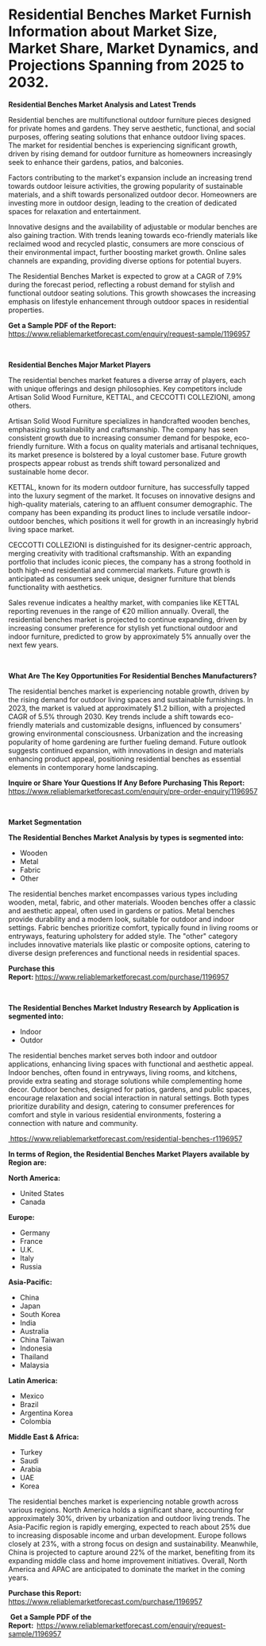 <p><h1>Residential Benches Market Furnish Information about Market Size, Market Share, Market Dynamics, and Projections Spanning from 2025 to 2032.</h1></p><p><strong>Residential Benches Market Analysis and Latest Trends</strong></p>
<p><p>Residential benches are multifunctional outdoor furniture pieces designed for private homes and gardens. They serve aesthetic, functional, and social purposes, offering seating solutions that enhance outdoor living spaces. The market for residential benches is experiencing significant growth, driven by rising demand for outdoor furniture as homeowners increasingly seek to enhance their gardens, patios, and balconies.</p><p>Factors contributing to the market's expansion include an increasing trend towards outdoor leisure activities, the growing popularity of sustainable materials, and a shift towards personalized outdoor decor. Homeowners are investing more in outdoor design, leading to the creation of dedicated spaces for relaxation and entertainment.</p><p>Innovative designs and the availability of adjustable or modular benches are also gaining traction. With trends leaning towards eco-friendly materials like reclaimed wood and recycled plastic, consumers are more conscious of their environmental impact, further boosting market growth. Online sales channels are expanding, providing diverse options for potential buyers.</p><p>The Residential Benches Market is expected to grow at a CAGR of 7.9% during the forecast period, reflecting a robust demand for stylish and functional outdoor seating solutions. This growth showcases the increasing emphasis on lifestyle enhancement through outdoor spaces in residential properties.</p></p>
<p><strong>Get a Sample PDF of the Report:&nbsp;</strong> <a href="https://www.reliablemarketforecast.com/enquiry/request-sample/1196957?utm_campaign=3170&utm_medium=2&utm_source=Github&utm_content=ia&utm_term=15042025&utm_id=residential-benches">https://www.reliablemarketforecast.com/enquiry/request-sample/1196957</a></p>
<p>&nbsp;</p>
<p><strong>Residential Benches Major Market Players</strong></p>
<p><p>The residential benches market features a diverse array of players, each with unique offerings and design philosophies. Key competitors include Artisan Solid Wood Furniture, KETTAL, and CECCOTTI COLLEZIONI, among others.</p><p>Artisan Solid Wood Furniture specializes in handcrafted wooden benches, emphasizing sustainability and craftsmanship. The company has seen consistent growth due to increasing consumer demand for bespoke, eco-friendly furniture. With a focus on quality materials and artisanal techniques, its market presence is bolstered by a loyal customer base. Future growth prospects appear robust as trends shift toward personalized and sustainable home decor.</p><p>KETTAL, known for its modern outdoor furniture, has successfully tapped into the luxury segment of the market. It focuses on innovative designs and high-quality materials, catering to an affluent consumer demographic. The company has been expanding its product lines to include versatile indoor-outdoor benches, which positions it well for growth in an increasingly hybrid living space market.</p><p>CECCOTTI COLLEZIONI is distinguished for its designer-centric approach, merging creativity with traditional craftsmanship. With an expanding portfolio that includes iconic pieces, the company has a strong foothold in both high-end residential and commercial markets. Future growth is anticipated as consumers seek unique, designer furniture that blends functionality with aesthetics.</p><p>Sales revenue indicates a healthy market, with companies like KETTAL reporting revenues in the range of €20 million annually. Overall, the residential benches market is projected to continue expanding, driven by increasing consumer preference for stylish yet functional outdoor and indoor furniture, predicted to grow by approximately 5% annually over the next few years.</p></p>
<p>&nbsp;</p>
<p><strong>What Are The Key Opportunities For Residential Benches Manufacturers?</strong></p>
<p><p>The residential benches market is experiencing notable growth, driven by the rising demand for outdoor living spaces and sustainable furnishings. In 2023, the market is valued at approximately $1.2 billion, with a projected CAGR of 5.5% through 2030. Key trends include a shift towards eco-friendly materials and customizable designs, influenced by consumers' growing environmental consciousness. Urbanization and the increasing popularity of home gardening are further fueling demand. Future outlook suggests continued expansion, with innovations in design and materials enhancing product appeal, positioning residential benches as essential elements in contemporary home landscaping.</p></p>
<p><strong>Inquire or Share Your Questions If Any Before Purchasing This Report:</strong> <a href="https://www.reliablemarketforecast.com/enquiry/pre-order-enquiry/1196957?utm_campaign=3170&utm_medium=2&utm_source=Github&utm_content=ia&utm_term=15042025&utm_id=residential-benches">https://www.reliablemarketforecast.com/enquiry/pre-order-enquiry/1196957</a></p>
<p>&nbsp;</p>
<p><strong>Market Segmentation</strong></p>
<p><strong>The Residential Benches Market Analysis by types is segmented into:</strong></p>
<p><ul><li>Wooden</li><li>Metal</li><li>Fabric</li><li>Other</li></ul></p>
<p><p>The residential benches market encompasses various types including wooden, metal, fabric, and other materials. Wooden benches offer a classic and aesthetic appeal, often used in gardens or patios. Metal benches provide durability and a modern look, suitable for outdoor and indoor settings. Fabric benches prioritize comfort, typically found in living rooms or entryways, featuring upholstery for added style. The "other" category includes innovative materials like plastic or composite options, catering to diverse design preferences and functional needs in residential spaces.</p></p>
<p><strong>Purchase this Report:&nbsp;</strong><a href="https://www.reliablemarketforecast.com/purchase/1196957?utm_campaign=3170&utm_medium=2&utm_source=Github&utm_content=ia&utm_term=15042025&utm_id=residential-benches">https://www.reliablemarketforecast.com/purchase/1196957</a></p>
<p>&nbsp;</p>
<p><strong>The Residential Benches Market Industry Research by Application is segmented into:</strong></p>
<p><ul><li>Indoor</li><li>Outdor</li></ul></p>
<p><p>The residential benches market serves both indoor and outdoor applications, enhancing living spaces with functional and aesthetic appeal. Indoor benches, often found in entryways, living rooms, and kitchens, provide extra seating and storage solutions while complementing home decor. Outdoor benches, designed for patios, gardens, and public spaces, encourage relaxation and social interaction in natural settings. Both types prioritize durability and design, catering to consumer preferences for comfort and style in various residential environments, fostering a connection with nature and community.</p></p>
<p><a href="https://www.reliablemarketforecast.com/residential-benches-r1196957?utm_campaign=3170&utm_medium=2&utm_source=Github&utm_content=ia&utm_term=15042025&utm_id=residential-benches">&nbsp;https://www.reliablemarketforecast.com/residential-benches-r1196957</a></p>
<p><strong>In terms of Region, the Residential Benches Market Players available by Region are:</strong></p>
<p>
    <p> <strong> North America: </strong>
        <ul>
            <li>United States</li>
            <li>Canada</li>
        </ul>
        </p> 
    <p> <strong> Europe: </strong>
        <ul>
            <li>Germany</li>
            <li>France</li>
            <li>U.K.</li>
            <li>Italy</li>
            <li>Russia</li>
        </ul>
        </p> 
    <p> <strong> Asia-Pacific: </strong>
        <ul>
            <li>China</li>
            <li>Japan</li>
            <li>South Korea</li>
            <li>India</li>
            <li>Australia</li>
            <li>China Taiwan</li>
            <li>Indonesia</li>
            <li>Thailand</li>
            <li>Malaysia</li>
        </ul>
        </p> 
    <p> <strong> Latin America: </strong>
        <ul>
            <li>Mexico</li>
            <li>Brazil</li>
            <li>Argentina Korea</li>
            <li>Colombia</li>
        </ul>
        </p> 
    <p> <strong> Middle East & Africa: </strong>
        <ul>
            <li>Turkey</li>
            <li>Saudi</li>
            <li>Arabia</li>
            <li>UAE</li>
            <li>Korea</li>
        </ul>
    </p>
    </p>
<p><p>The residential benches market is experiencing notable growth across various regions. North America holds a significant share, accounting for approximately 30%, driven by urbanization and outdoor living trends. The Asia-Pacific region is rapidly emerging, expected to reach about 25% due to increasing disposable income and urban development. Europe follows closely at 23%, with a strong focus on design and sustainability. Meanwhile, China is projected to capture around 22% of the market, benefiting from its expanding middle class and home improvement initiatives. Overall, North America and APAC are anticipated to dominate the market in the coming years.</p></p>
<p><strong>Purchase this Report: </strong><a href="https://www.reliablemarketforecast.com/purchase/1196957?utm_campaign=3170&utm_medium=2&utm_source=Github&utm_content=ia&utm_term=15042025&utm_id=residential-benches">https://www.reliablemarketforecast.com/purchase/1196957</a></p>
<p>&nbsp;<strong>Get a Sample PDF of the Report:&nbsp;&nbsp;</strong><a href="https://www.reliablemarketforecast.com/enquiry/request-sample/1196957?utm_campaign=3170&utm_medium=2&utm_source=Github&utm_content=ia&utm_term=15042025&utm_id=residential-benches">https://www.reliablemarketforecast.com/enquiry/request-sample/1196957</a></p>
<p><strong></strong></p>
<p><p></p><p></p><p></p></p>